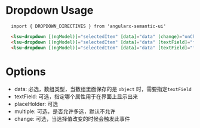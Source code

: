 # Dropdown Usage

```typesctript
  import { DROPDOWN_DIRECTIVES } from 'angularx-semantic-ui'
```
```html
  <lsu-dropdown [(ngModel)]="selectedItem" [data]="data" (change)="onChange($event)"></lsu-dropdown>
  <lsu-dropdown [(ngModel)]="selectedItem" [data]="data" [textField]="fieldForShow"></lsu-dropdown>
  <lsu-dropdown [(ngModel)]="selectedItem" [data]="data" [textField]="fieldForShow" [placeHolder]="'select items'" [multiple]="'true'"></lsu-dropdown>  
```

# Options
- data: 必选，数组类型，当数组里面保存的是 `object` 时，需要指定`textField`
- textField: 可选，指定哪个属性用于在界面上显示出来
- placeHolder: 可选
- multiple: 可选，是否允许多选，默认不允许
- change: 可选，当选择值改变的时候会触发此事件